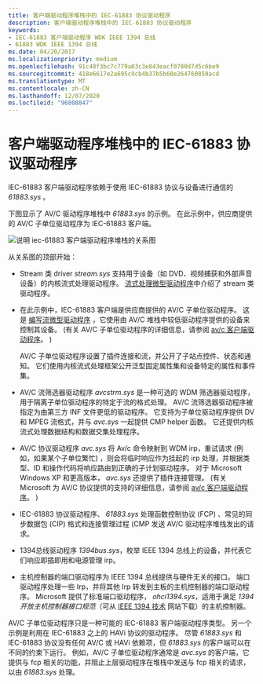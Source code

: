```yaml
---
title: 客户端驱动程序堆栈中的 IEC-61883 协议驱动程序
description: 客户端驱动程序堆栈中的 IEC-61883 协议驱动程序
keywords:
- IEC-61883 客户端驱动程序 WDK IEEE 1394 总线
- 61883 WDK IEEE 1394 总线
ms.date: 04/20/2017
ms.localizationpriority: medium
ms.openlocfilehash: 91c40f3bc7c779a03c3e843eacf0780d7d5c6be9
ms.sourcegitcommit: 418e6617e2a695c9cb4b37b5b60e264760858acd
ms.translationtype: MT
ms.contentlocale: zh-CN
ms.lasthandoff: 12/07/2020
ms.locfileid: "96808847"
---
```

# <a name="iec-61883-protocol-driver-in-a-client-driver-stack"></a>客户端驱动程序堆栈中的 IEC-61883 协议驱动程序





IEC-61883 客户端驱动程序依赖于使用 IEC-61883 协议与设备进行通信的 *61883.sys* 。

下图显示了 AV/C 驱动程序堆栈中 *61883.sys* 的示例。 在此示例中，供应商提供的 AV/C 子单位驱动程序为 IEC-61883 客户端。

![说明 iec-61883 客户端驱动程序堆栈的关系图](images/61883stk.png)

从关系图的顶部开始：

-   Stream 类 driver *stream.sys* 支持用于设备（如 DVD、视频捕获和外部声音设备）的内核流式处理驱动程序。 [流式处理微型驱动程序](../stream/streaming-minidrivers2.md)中介绍了 stream 类驱动程序。

-   在此示例中，IEC-61883 客户端是供应商提供的 AV/C 子单位驱动程序。 这是 [编写流微型驱动程序](../stream/writing-a-stream-minidriver.md) ，它使用由 AV/C 堆栈中较低驱动程序提供的设备来控制其设备。  (有关 AV/C 子单位驱动程序的详细信息，请参阅 [av/c 客户端驱动程序](../stream/av-c-client-drivers2.md)。 ) 

    AV/C 子单位驱动程序设置了插件连接和流，并公开了子站点控件、状态和通知。 它们使用内核流式处理框架公开泛型固定属性集和设备特定的属性和事件集。

-   AV/C 流筛选器驱动程序 *avcstrm.sys* 是一种可选的 WDM 筛选器驱动程序，用于隔离子单位驱动程序的特定于流的格式处理。 AV/C 流筛选器驱动程序被指定为由第三方 INF 文件更低的驱动程序。 它支持为子单位驱动程序提供 DV 和 MPEG 流格式，并与 *avc.sys* 一起提供 CMP helper 函数。 它还提供内核流式处理数据结构和数据交集处理程序。

-   AV/C 协议驱动程序 *avc.sys* 将 Av/c 命令映射到 WDM irp，重试请求 (例如，如果某个子单位繁忙) ，则会将临时响应作为挂起的 irp 处理，并根据类型、ID 和操作代码将响应路由到正确的子计划驱动程序。 对于 Microsoft Windows XP 和更高版本， *avc.sys* 还提供了插件连接管理。  (有关 Microsoft 为 AV/C 协议提供的支持的详细信息，请参阅 [av/c 客户端驱动程序](../stream/av-c-client-drivers2.md)。 ) 

-   IEC-61883 协议驱动程序、 *61883.sys* 处理函数控制协议 (FCP) 、常见的同步数据包 (CIP) 格式和连接管理过程 (CMP 发送 AV/C 驱动程序堆栈发出的请求。

-   1394总线驱动程序 *1394bus.sys*，枚举 IEEE 1394 总线上的设备，并代表它们响应即插即用和电源管理 irp。

-   主机控制器的端口驱动程序为 IEEE 1394 总线提供与硬件无关的接口。 端口驱动程序处理一些 Irp，并将其他 Irp 转发到主板的主机控制器的端口驱动程序。 Microsoft 提供了标准端口驱动程序， *ohci1394.sys*，适用于满足 *1394 开放主机控制器接口规范*（可从 [IEEE 1394 技术](https://go.microsoft.com/fwlink/p/?linkid=8729) 网站下载）的主机控制器。

AV/C 子单位驱动程序只是一种可能的 IEC-61883 客户端驱动程序类型。 另一个示例是利用在 IEC-61883 之上的 HAVi 协议的驱动程序。 尽管 *61883.sys* 和 IEC-61883 协议没有任何 AV/C 或 HAVi 依赖项，但 *61883.sys* 的客户端可以在不同的约束下运行。 例如，AV/C 子单位驱动程序通常是 *avc.sys* 的客户端，它提供与 fcp 相关的功能，并阻止上层驱动程序在堆栈中发送与 fcp 相关的请求，以由 *61883.sys* 处理。

 

